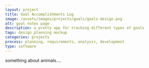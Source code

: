 ```yaml
---
layout: project
title: Goal Accomplishments Log
image: /assets/images/projects/goals/goals-design.png
alt: goal notes page
description: a pretty app for tracking different types of goals
tags: design planning mockup
categories: projects
process: planning, requirements, analysis, development
type: software
---
```



something about animals....